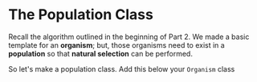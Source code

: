 # The Population Class

Recall the algorithm outlined in the beginning of Part 2. We made a basic template for an **organism**; but, those organisms need to exist in a **population** so that **natural selection** can be performed.

So let's make a population class. Add this below your ```Organism``` class
```python

```
